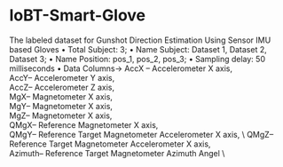 # IoBT-Smart-Glove
The labeled dataset for Gunshot Direction Estimation Using Sensor IMU based Gloves
 •	Total Subject: 3; 
 •	Name Subject: Dataset 1, Dataset 2, Dataset 3;
 •	Name Position: pos_1, pos_2, pos_3;
 •	Sampling delay: 50 milliseconds 
 •	Data Columns->
    AccX – Accelerometer X axis, \
    AccY– Accelerometer Y axis, \
    AccZ– Accelerometer Z axis, \
   MgX– Magnetometer X axis, \
   MgY– Magnetometer X axis, \
   MgZ– Magnetometer X axis, \
   QMgX– Reference Magnetometer X axis, \
   QMgY– Reference Target Magnetometer Accelerometer X axis, \ 
   QMgZ– Reference Target Magnetometer Accelerometer X axis, \
   Azimuth– Reference Target Magnetometer Azimuth Angel \
    
